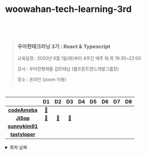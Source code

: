 # woowahan-tech-learning-3rd  

​    

​    


> ### 우아한테크러닝 3기 : React &amp; Typescript
>
> 교육일정 : 2020년 9월 1일(화)부터 4주간 매주 화,목 19:30~22:00
>
> 강사 : 우아한형제들 김민태님 (웹프론트엔드개발그룹장)
>
> 장소 : 온라인 (zoom 이용)


​    

|                                |                  D1                  |                D2                |                D3                |  D4  |  D5  |  D6  |  D7  |  D8  |
| :----------------------------: | :----------------------------------: | :------------------------------: | :------------------------------: | :--: | :--: | :--: | :--: | :--: |
|  **[codeAmeba](./codeAmeba)**  | [📄](./codeAmeba/woowahan-tech-01.md) |                                  |                                  |      |      |      |      |      |
|      **[JiSop](./JiSop)**      |   [📄](./JiSop/woowahan-tech-01.md)   | [📄](./JiSop/woowahan-tech-02.md) | [📄](./JiSop/woowahan-tech-03.md) |      |      |      |      |      |
| **[sunnykim91](./sunnykim81)** |                                      |                                  |                                  |      |      |      |      |      |
| **[tastyloper](./tastyloper)** |                                      |                                  |                                  |      |      |      |      |      |




<details><summary>회차 날짜</summary>

- D1 : 0901
- D2 : 0903
- D3 : 0908
- D4 : 0910
- D5 : 0915
- D6 : 0917
- D7 : 0922
- D8 : 0924

</details>
